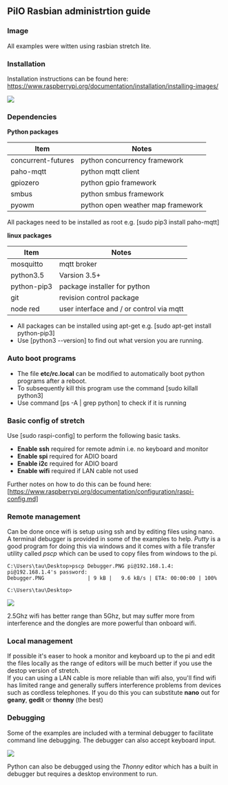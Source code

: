 ## PiIO Rasbian administrtion guide

### Image

All examples were witten using rasbian stretch lite.


### Installation

Installation instructions can be found here:  
https://www.raspberrypi.org/documentation/installation/installing-images/

![](https://github.com/lawsonkeith/PiIO/raw/master/images/framework.PNG)

### Dependencies

__Python packages__ 

| Item | Notes |
| ---- | ----- |
| concurrent-futures | python concurrency framework |
| paho-mqtt | python mqtt client |
| gpiozero | python gpio framework |
| smbus | python smbus framework |
| pyowm | python open weather map framework |

All packages need to be installed as root e.g. [sudo pip3 install paho-mqtt]


__linux packages__

| Item | Notes |
| ---- | ----- |
| mosquitto | mqtt broker |
| python3.5 | Varsion 3.5+ |
| python-pip3 | package installer for python |
| git | revision control package |
| node red | user interface and / or control via mqtt |
 
* All packages can be installed using apt-get e.g. [sudo apt-get install python-pip3]  
* Use [python3 --version] to find out what version you are running.
 
 
### Auto boot programs

* The file __etc/rc.local__ can be modified to automatically boot python programs after a reboot.
* To subsequently kill this program use the command [sudo killall python3]
* Use command [ps -A | grep python] to check if it is running


### Basic config of stretch

Use [sudo raspi-config] to perform the following basic tasks.

* __Enable ssh__ required for remote admin i.e. no keyboard and monitor
* __Enable spi__ required for ADIO board
* __Enable i2c__ required for ADIO board
* __Enable wifi__ required if LAN cable not used

Further notes on how to do this can be found here:  
[https://www.raspberrypi.org/documentation/configuration/raspi-config.md]


### Remote management

Can be done once wifi is setup using ssh and by editing files using nano.  
A terminal debugger is provided in some of the examples to help.  _Putty_ is a good program for doing this via windows and it comes with a file transfer utility called _pscp_ which can be used to copy files from windows to the pi.

```
C:\Users\tau\Desktop>pscp Debugger.PNG pi@192.168.1.4:
pi@192.168.1.4's password:
Debugger.PNG              | 9 kB |   9.6 kB/s | ETA: 00:00:00 | 100%

C:\Users\tau\Desktop>
```

![](https://github.com/lawsonkeith/PiIO/raw/master/images/putty.PNG)


2.5Ghz wifi has better range than 5Ghz, but may suffer more from interference and the dongles are more powerful than onboard wifi.


### Local management

If possible it's easer to hook a monitor and keyboard up to the pi and edit the files locally as the range of editors will be much better if you use the destop version of stretch.  
If you can using a LAN cable is more reliable than wifi also, you'll find wifi has limited range and generally suffers interference problems from devices such as cordless telephones.
If you do this you can substitute __nano__ out for __geany__, __gedit__ or __thonny__ (the best)  


### Debugging

Some of the examples are included with a terminal debugger to facilitate command line debugging.  The debugger can also accept keyboard input.

![](https://github.com/lawsonkeith/PiIO/raw/master/images/Debugger.PNG)

Python can also be debugged using the _Thonny_ editor which has a built in debugger but requires a desktop environment to run.


